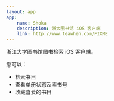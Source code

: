 ```yaml
---
layout: app
app:
    name: Shoka
    description: 浙大图书馆 iOS 客户端
    link: http://www.teawhen.com/FIXME
---
```


浙江大学图书馆图书检索 iOS 客户端。

您可以：

* 检索书目
* 查看单册状态及索书号
* 收藏喜爱的书目